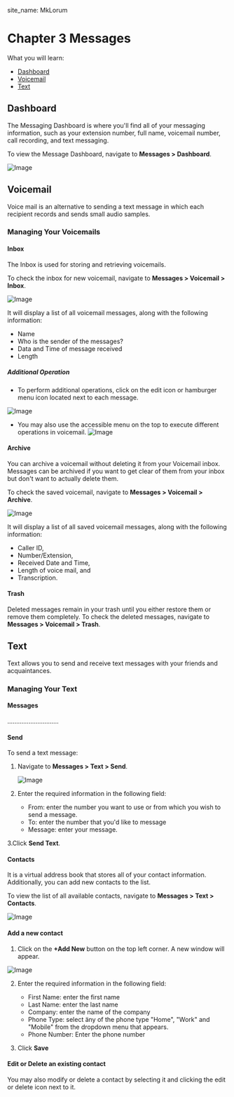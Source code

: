 site_name: MkLorum
# Chapter 3 Messages

What you will learn:

- [Dashboard](#Dashboard)
- [Voicemail](#voicemail)
- [Text](#text)




## Dashboard

The Messaging Dashboard is where you'll find all of your messaging information, such as your extension number, full name, voicemail number, call recording, and text messaging.

To view the Message Dashboard, navigate to **Messages > Dashboard**.

![Image](../image/Messages_dashboard.jpg)



## Voicemail 

Voice mail is an alternative to sending a text message in which each recipient records and sends small audio samples.

### Managing Your Voicemails 

#### Inbox

The Inbox is used for storing and retrieving voicemails.

To check the inbox for new voicemail, navigate to **Messages > Voicemail > Inbox**.

![Image](../image/Voicemail_inbox.jpg)

It will display a list of all voicemail messages, along with the following information:

- Name
- Who is the sender of the messages?
- Data and Time of message received
- Length

##### Additional Operation


- To perform additional operations, click on the edit icon or hamburger menu icon located next to each message.

![Image](../image/humburger_menu.jpg)

- You may also use the accessible menu on the top to execute different operations in voicemail. 
![Image](../image/Accessible_voicemail_topmenu.jpg)



#### Archive

You can archive a voicemail without deleting it from your Voicemail inbox. Messages can be archived if you want to get clear of them from your inbox but don't want to actually delete them.

To check the saved voicemail, navigate to **Messages > Voicemail > Archive**. 

![Image](../image/Voicemail_archeive.jpg)

It will display a list of all saved voicemail messages, along with the following information:

- Caller ID, 
- Number/Extension,
- Received Date and Time,
- Length of voice mail, and 
- Transcription.

#### Trash
Deleted messages remain in your trash until you either restore them or remove them completely.
To check the deleted messages, navigate to **Messages > Voicemail > Trash**. 

## Text

Text allows you to send and receive text messages with your friends and acquaintances.

### Managing Your Text
#### Messages


.............................

#### Send

To send a text message:

1. Navigate to **Messages > Text > Send**.

    ![Image](../image/Send_Text_Message.jpg)

2. Enter the required information in the following field:
    - From: enter the number you want to use or from which you wish to send a message.
    - To: enter the number that you'd like to message
    - Message: enter your message.

3.Click **Send Text**.

#### Contacts

It is a virtual address book that stores all of your contact information. Additionally, you can add new contacts to the list.

To view the list of all available contacts, navigate to **Messages > Text > Contacts**.

![Image](../image/Contacts.jpg)

#### Add a new contact


1. Click on the **+Add New** button on the top left corner. A new window will appear.

![Image](../image/Add_contact.jpg)

2. Enter the required information in the following field:
    - First Name: enter the first name
    - Last Name: enter the last name
    - Company: enter the name of the company
    - Phone Type: select äny of the phone type "Home", "Work" and "Mobile" from the dropdown menu that appears.
    - Phone Number: Enter the phone number

3. Click **Save**

#### Edit or Delete an existing contact

You may also modify or delete a contact by selecting it and clicking the edit or delete icon next to it.

